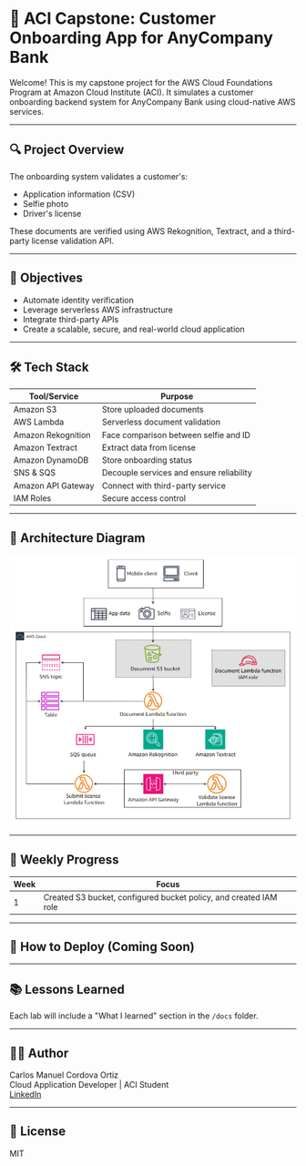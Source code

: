 # 🏦 ACI Capstone: Customer Onboarding App for AnyCompany Bank

Welcome! This is my capstone project for the AWS Cloud Foundations Program at Amazon Cloud Institute (ACI). It simulates a customer onboarding backend system for AnyCompany Bank using cloud-native AWS services.

---

## 🔍 Project Overview

The onboarding system validates a customer's:
- Application information (CSV)
- Selfie photo
- Driver's license

These documents are verified using AWS Rekognition, Textract, and a third-party license validation API.

---

## 🧠 Objectives

- Automate identity verification
- Leverage serverless AWS infrastructure
- Integrate third-party APIs
- Create a scalable, secure, and real-world cloud application

---

## 🛠️ Tech Stack

| Tool/Service         | Purpose                            |
|----------------------|-------------------------------------|
| Amazon S3            | Store uploaded documents            |
| AWS Lambda           | Serverless document validation      |
| Amazon Rekognition   | Face comparison between selfie and ID |
| Amazon Textract      | Extract data from license           |
| Amazon DynamoDB      | Store onboarding status             |
| SNS & SQS            | Decouple services and ensure reliability |
| Amazon API Gateway   | Connect with third-party service    |
| IAM Roles            | Secure access control               |

---

## 📐 Architecture Diagram

![Architecture](architecture/architecture-diagram.png)

---

## 📅 Weekly Progress

| Week | Focus                                       |
|------|---------------------------------------------|
| 1    | Created S3 bucket, configured bucket policy, and created IAM role   |


---

## 🚀 How to Deploy (Coming Soon)



---

## 📚 Lessons Learned

Each lab will include a "What I learned" section in the `/docs` folder.

---

## 👨‍💻 Author

Carlos Manuel Cordova Ortiz  
Cloud Application Developer | ACI Student  
[LinkedIn](https://www.linkedin.com/in/carloscordovadev)

---

## 📜 License

MIT
